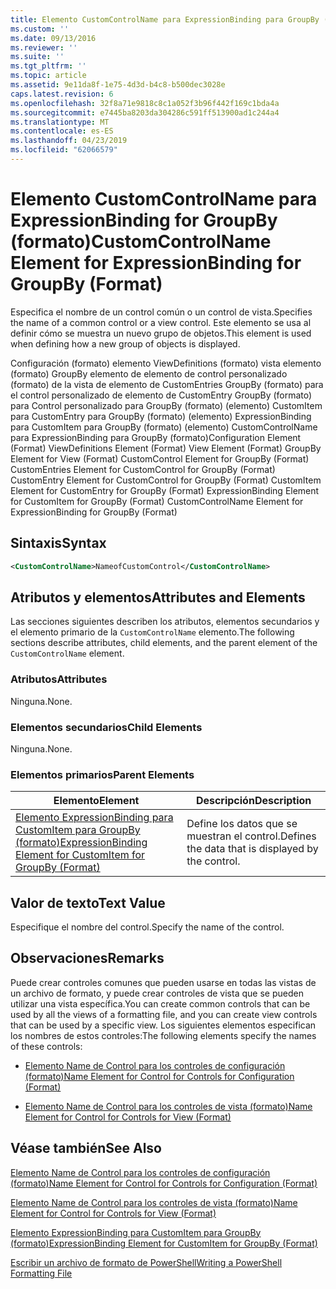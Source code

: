 ```yaml
---
title: Elemento CustomControlName para ExpressionBinding para GroupBy (formato) | Microsoft Docs
ms.custom: ''
ms.date: 09/13/2016
ms.reviewer: ''
ms.suite: ''
ms.tgt_pltfrm: ''
ms.topic: article
ms.assetid: 9e11da8f-1e75-4d3d-b4c8-b500dec3028e
caps.latest.revision: 6
ms.openlocfilehash: 32f8a71e9818c8c1a052f3b96f442f169c1bda4a
ms.sourcegitcommit: e7445ba8203da304286c591ff513900ad1c244a4
ms.translationtype: MT
ms.contentlocale: es-ES
ms.lasthandoff: 04/23/2019
ms.locfileid: "62066579"
---
```

# <a name="customcontrolname-element-for-expressionbinding-for-groupby-format"></a><span data-ttu-id="8b5cc-102">Elemento CustomControlName para ExpressionBinding for GroupBy (formato)</span><span class="sxs-lookup"><span data-stu-id="8b5cc-102">CustomControlName Element for ExpressionBinding for GroupBy (Format)</span></span>

<span data-ttu-id="8b5cc-103">Especifica el nombre de un control común o un control de vista.</span><span class="sxs-lookup"><span data-stu-id="8b5cc-103">Specifies the name of a common control or a view control.</span></span> <span data-ttu-id="8b5cc-104">Este elemento se usa al definir cómo se muestra un nuevo grupo de objetos.</span><span class="sxs-lookup"><span data-stu-id="8b5cc-104">This element is used when defining how a new group of objects is displayed.</span></span>

<span data-ttu-id="8b5cc-105">Configuración (formato) elemento ViewDefinitions (formato) vista elemento (formato) GroupBy elemento de elemento de control personalizado (formato) de la vista de elemento de CustomEntries GroupBy (formato) para el control personalizado de elemento de CustomEntry GroupBy (formato) para Control personalizado para GroupBy (formato) (elemento) CustomItem para CustomEntry para GroupBy (formato) (elemento) ExpressionBinding para CustomItem para GroupBy (formato) (elemento) CustomControlName para ExpressionBinding para GroupBy (formato)</span><span class="sxs-lookup"><span data-stu-id="8b5cc-105">Configuration Element (Format) ViewDefinitions Element (Format) View Element (Format) GroupBy Element for View (Format) CustomControl Element for GroupBy (Format) CustomEntries Element for CustomControl for GroupBy (Format) CustomEntry Element for CustomControl for GroupBy (Format) CustomItem Element for CustomEntry for GroupBy (Format) ExpressionBinding Element for CustomItem for GroupBy (Format) CustomControlName Element for ExpressionBinding for GroupBy (Format)</span></span>

## <a name="syntax"></a><span data-ttu-id="8b5cc-106">Sintaxis</span><span class="sxs-lookup"><span data-stu-id="8b5cc-106">Syntax</span></span>

```xml
<CustomControlName>NameofCustomControl</CustomControlName>
```

## <a name="attributes-and-elements"></a><span data-ttu-id="8b5cc-107">Atributos y elementos</span><span class="sxs-lookup"><span data-stu-id="8b5cc-107">Attributes and Elements</span></span>

<span data-ttu-id="8b5cc-108">Las secciones siguientes describen los atributos, elementos secundarios y el elemento primario de la `CustomControlName` elemento.</span><span class="sxs-lookup"><span data-stu-id="8b5cc-108">The following sections describe attributes, child elements, and the parent element of the `CustomControlName` element.</span></span>

### <a name="attributes"></a><span data-ttu-id="8b5cc-109">Atributos</span><span class="sxs-lookup"><span data-stu-id="8b5cc-109">Attributes</span></span>

<span data-ttu-id="8b5cc-110">Ninguna.</span><span class="sxs-lookup"><span data-stu-id="8b5cc-110">None.</span></span>

### <a name="child-elements"></a><span data-ttu-id="8b5cc-111">Elementos secundarios</span><span class="sxs-lookup"><span data-stu-id="8b5cc-111">Child Elements</span></span>

<span data-ttu-id="8b5cc-112">Ninguna.</span><span class="sxs-lookup"><span data-stu-id="8b5cc-112">None.</span></span>

### <a name="parent-elements"></a><span data-ttu-id="8b5cc-113">Elementos primarios</span><span class="sxs-lookup"><span data-stu-id="8b5cc-113">Parent Elements</span></span>

|<span data-ttu-id="8b5cc-114">Elemento</span><span class="sxs-lookup"><span data-stu-id="8b5cc-114">Element</span></span>|<span data-ttu-id="8b5cc-115">Descripción</span><span class="sxs-lookup"><span data-stu-id="8b5cc-115">Description</span></span>|
|-------------|-----------------|
|[<span data-ttu-id="8b5cc-116">Elemento ExpressionBinding para CustomItem para GroupBy (formato)</span><span class="sxs-lookup"><span data-stu-id="8b5cc-116">ExpressionBinding Element for CustomItem for GroupBy (Format)</span></span>](./expressionbinding-element-for-customitem-for-groupby-format.md)|<span data-ttu-id="8b5cc-117">Define los datos que se muestran el control.</span><span class="sxs-lookup"><span data-stu-id="8b5cc-117">Defines the data that is displayed by the control.</span></span>|

## <a name="text-value"></a><span data-ttu-id="8b5cc-118">Valor de texto</span><span class="sxs-lookup"><span data-stu-id="8b5cc-118">Text Value</span></span>

<span data-ttu-id="8b5cc-119">Especifique el nombre del control.</span><span class="sxs-lookup"><span data-stu-id="8b5cc-119">Specify the name of the control.</span></span>

## <a name="remarks"></a><span data-ttu-id="8b5cc-120">Observaciones</span><span class="sxs-lookup"><span data-stu-id="8b5cc-120">Remarks</span></span>

<span data-ttu-id="8b5cc-121">Puede crear controles comunes que pueden usarse en todas las vistas de un archivo de formato, y puede crear controles de vista que se pueden utilizar una vista específica.</span><span class="sxs-lookup"><span data-stu-id="8b5cc-121">You can create common controls that can be used by all the views of a formatting file, and you can create view controls that can be used by a specific view.</span></span> <span data-ttu-id="8b5cc-122">Los siguientes elementos especifican los nombres de estos controles:</span><span class="sxs-lookup"><span data-stu-id="8b5cc-122">The following elements specify the names of these controls:</span></span>

- [<span data-ttu-id="8b5cc-123">Elemento Name de Control para los controles de configuración (formato)</span><span class="sxs-lookup"><span data-stu-id="8b5cc-123">Name Element for Control for Controls for Configuration (Format)</span></span>](./name-element-for-control-for-controls-for-configuration-format.md)

- [<span data-ttu-id="8b5cc-124">Elemento Name de Control para los controles de vista (formato)</span><span class="sxs-lookup"><span data-stu-id="8b5cc-124">Name Element for Control for Controls for View (Format)</span></span>](./name-element-for-control-for-controls-for-view-format.md)

## <a name="see-also"></a><span data-ttu-id="8b5cc-125">Véase también</span><span class="sxs-lookup"><span data-stu-id="8b5cc-125">See Also</span></span>

[<span data-ttu-id="8b5cc-126">Elemento Name de Control para los controles de configuración (formato)</span><span class="sxs-lookup"><span data-stu-id="8b5cc-126">Name Element for Control for Controls for Configuration (Format)</span></span>](./name-element-for-control-for-controls-for-configuration-format.md)

[<span data-ttu-id="8b5cc-127">Elemento Name de Control para los controles de vista (formato)</span><span class="sxs-lookup"><span data-stu-id="8b5cc-127">Name Element for Control for Controls for View (Format)</span></span>](./name-element-for-control-for-controls-for-view-format.md)

[<span data-ttu-id="8b5cc-128">Elemento ExpressionBinding para CustomItem para GroupBy (formato)</span><span class="sxs-lookup"><span data-stu-id="8b5cc-128">ExpressionBinding Element for CustomItem for GroupBy (Format)</span></span>](./expressionbinding-element-for-customitem-for-groupby-format.md)

[<span data-ttu-id="8b5cc-129">Escribir un archivo de formato de PowerShell</span><span class="sxs-lookup"><span data-stu-id="8b5cc-129">Writing a PowerShell Formatting File</span></span>](./writing-a-powershell-formatting-file.md)
